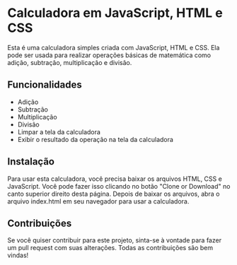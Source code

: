 # Calculadora em JavaScript, HTML e CSS

Esta é uma calculadora simples criada com JavaScript, HTML e CSS. Ela pode ser usada para realizar operações básicas de matemática como adição, subtração, multiplicação e divisão. 

## Funcionalidades 
- Adição 
- Subtração 
- Multiplicação 
- Divisão 
- Limpar a tela da calculadora 
- Exibir o resultado da operação na tela da calculadora 

 ## Instalação 

 Para usar esta calculadora, você precisa baixar os arquivos HTML, CSS e JavaScript. Você pode fazer isso clicando no botão "Clone or Download" no canto superior direito desta página. Depois de baixar os arquivos, abra o arquivo index.html em seu navegador para usar a calculadora.  

 ## Contribuições 

 Se você quiser contribuir para este projeto, sinta-se à vontade para fazer um pull request com suas alterações. Todas as contribuições são bem vindas!